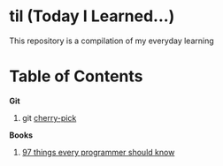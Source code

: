 # til (Today I Learned...)

This repository is a compilation of my everyday learning

# Table of Contents
**Git**
1. git [cherry-pick](https://github.com/CherryMinguito/TIL/blob/main/Git/cherry-pick.md)

**Books**
1. [97 things every programmer should know](https://github.com/CherryMinguito/TIL/blob/main/Books/97_things_every_programmer_should_know.md)
